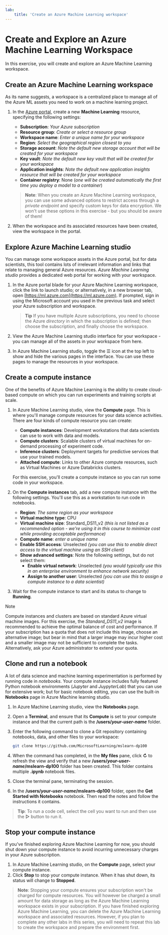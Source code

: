 ```yaml
---
lab:
    title: 'Create an Azure Machine Learning workspace'
---
```


# Create and Explore an Azure Machine Learning Workspace

In this exercise, you will create and explore an Azure Machine Learning workspace.

## Create an Azure Machine Learning workspace

As its name suggests, a workspace is a centralized place to manage all of the Azure ML assets you need to work on a machine learning project.

1. In the [Azure portal](https://portal.azure.com), create a new **Machine Learning** resource, specifying the following settings:

    - **Subscription**: *Your Azure subscription*
    - **Resource group**: *Create or select a resource group*
    - **Workspace name**: *Enter a unique name for your workspace*
    - **Region**: *Select the geographical region closest to you*
    - **Storage account**: *Note the default new storage account that will be created for your workspace*
    - **Key vault**: *Note the default new key vault that will be created for your workspace*
    - **Application insights**: *Note the default new application insights resource that will be created for your workspace*
    - **Container registry**: None (*one will be created automatically the first time you deploy a model to a container*)

    > **Note**: When you create an Azure Machine Learning workspace, you can use some advanced options to restrict access through a *private endpoint* and specify custom keys for data encryption. We won't use these options in this exercise - but you should be aware of them!

2. When the workspace and its associated resources have been created, view the workspace in the portal.

## Explore Azure Machine Learning studio

You can manage some workspace assets in the Azure portal, but for data scientists, this tool contains lots of irrelevant information and links that relate to managing general Azure resources. *Azure Machine Learning studio* provides a dedicated web portal for working with your workspace.

1. In the Azure portal blade for your Azure Machine Learning workspace, click the link to launch studio; or alternatively, in a new browser tab, open [https://ml.azure.com](https://ml.azure.com). If prompted, sign in using the Microsoft account you used in the previous task and select your Azure subscription and workspace.

    > **Tip** If you have multiple Azure subscriptions, you need to choose the Azure *directory* in which the subscription is defined; then choose the subscription, and finally choose the workspace.

2. View the Azure Machine Learning studio interface for your workspace - you can manage all of the assets in your workspace from here.
3. In Azure Machine Learning studio, toggle the &#9776; icon at the top left to show and hide the various pages in the interface. You can use these pages to manage the resources in your workspace.

## Create a compute instance

One of the benefits of Azure Machine Learning is the ability to create cloud-based compute on which you can run experiments and training scripts at scale.

1. In Azure Machine Learning studio, view the **Compute** page. This is where you'll manage compute resources for your data science activities. There are four kinds of compute resource you can create:
    - **Compute instances**: Development workstations that data scientists can use to work with data and models.
    - **Compute clusters**: Scalable clusters of virtual machines for on-demand processing of experiment code.
    - **Inference clusters**: Deployment targets for predictive services that use your trained models.
    - **Attached compute**: Links to other Azure compute resources, such as Virtual Machines or Azure Databricks clusters.

    For this exercise, you'll create a compute instance so you can run some code in your workspace.

2. On the **Compute instances** tab, add a new compute instance with the following settings. You'll use this as a workstation to run code in notebooks.
    - **Region**: *The same region as your workspace*
    - **Virtual machine type**: CPU
    - **Virtual machine size**: Standard_DS11_v2 *(this is not listed as a recommended option - we're using it in this course to minimize cost while providing acceptable performance)*
    - **Compute name**: *enter a unique name*
    - **Enable SSH access**: Unselected *(you can use this to enable direct access to the virtual machine using an SSH client)*
    - **Show advanced settings**: Note the following settings, but do not select them:
        - **Enable virtual network**: Unselected *(you would typically use this in an enterprise environment to enhance network security)*
        - **Assign to another user**: Unselected *(you can use this to assign a compute instance to a data scientist)*
3. Wait for the compute instance to start and its status to change to **Running**.

> [!NOTE]
> Compute instances and clusters are based on standard Azure virtual machine images. For this exercise, the *Standard_DS11_v2* image is recommended to achieve the optimal balance of cost and performance. If your subscription has a quota that does not include this image, choose an alternative image; but bear in mind that a larger image may incur higher cost and a smaller image may not be sufficient to complete the tasks. Alternatively, ask your Azure administrator to extend your quota.

## Clone and run a notebook

A lot of data science and machine learning experimentation is performed by running code in *notebooks*. Your compute instance includes fully featured Python notebook environments (*Jupyter* and *JuypyterLab*) that you can use for extensive work; but for basic notebook editing, you can use the built-in **Notebooks** page in Azure Machine learning studio.

1. In Azure Machine Learning studio, view the **Notebooks** page.
2. Open a **Terminal**, and ensure that its **Compute** is set to your compute instance and that the current path is the **/users/*your-user-name*** folder.
3. Enter the following command to clone a Git repository containing notebooks, data, and other files to your workspace:

    ```bash
    git clone https://github.com/MicrosoftLearning/mslearn-dp100
    ```

4. When the command has completed, in the **My files** pane, click **&#8635;** to refresh the view and verify that a new **/users/*your-user-name*/mslearn-dp100** folder has been created. This folder contains multiple **.ipynb** notebook files.
5. Close the terminal pane, terminating the session.
6. In the **/users/*your-user-name*/mslearn-dp100** folder, open the **Get Started with Notebooks** notebook. Then read the notes and follow the instructions it contains.

> **Tip**: To run a code cell, select the cell you want to run and then use the **&#9655;** button to run it.

## Stop your compute instance

If you've finished exploring Azure Machine Learning for now, you should shut down your compute instance to avoid incurring unnecessary charges in your Azure subscription.

1. In Azure Machine Learning studio, on the **Compute** page, select your compute instance.
2. Click **Stop** to stop your compute instance. When it has shut down, its status will change to **Stopped**.

> **Note**: Stopping your compute ensures your subscription won't be charged for compute resources. You will however be charged a small amount for data storage as long as the Azure Machine Learning workspace exists in your subscription. If you have finished exploring Azure Machine Learning, you can delete the Azure Machine Learning workspace and associated resources. However, if you plan to complete any other labs in this series, you will need to repeat this lab to create the workspace and prepare the environment first.
